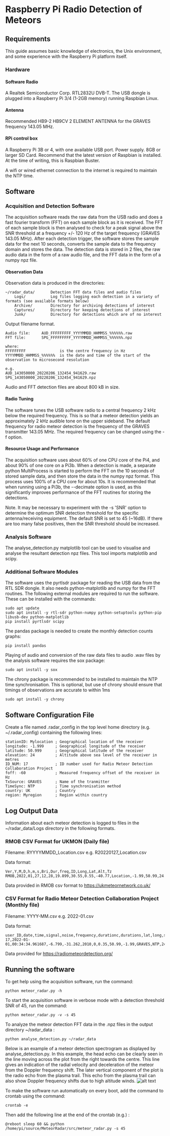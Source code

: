 # Raspberry Pi Radio Detection of Meteors


## Requirements
This guide assumes basic knowledge of electronics, the Unix environment, and some experience with the Raspberry Pi platform itself.

### Hardware

#### Software Radio
A Realtek Semiconductor Corp. RTL2832U DVB-T.  The USB dongle is plugged into a Raspberry Pi 3/4 (1-2GB memory) running Raspbian Linux.

#### Antenna
Recommended HB9-2 HB9CV 2 ELEMENT ANTENNA for the GRAVES frequency 143.05 MHz.

#### RPi control box
A Raspberry Pi 3B or 4, with one available USB port. Power supply. 8GB or larger SD Card.
Recommend that the latest version of Raspbian is installed. At the time of writing, this is Raspbian Buster.

A wifi or wired ethernet connection to the internet is required to maintain the NTP time.


## Software
### Acquisition and Detection Software
The acquisition software reads the raw data from the USB radio and does a fast fourier transform (FFT) on each sample block as it is received. The FFT of each sample block is then analysed to check for a peak signal above the SNR threshold at a frequency +/- 120 Hz of the target frequency (GRAVES 143.05 MHz).
After each detection trigger, the software stores the sample data for the next 10 seconds, converts the sample data to the frequency domain and stores the data. The detection data is stored in 2 files, the raw audio data in the form of a raw audio file, and the FFT data in the form of a numpy npz file.

#### Observation Data
Observation data is produced in the directories:
```
~/radar_data/       Detection FFT data files and audio files
    Logs/           Log files logging each detection in a variety of formats (see available formats below)
    Archive/        Directory for archiving detections of interest
    Captures/       Directory for keeping detections of interest
    Junk/           Directory for detections which are of no interest

```

Output filename format.

```
Audio file:     AUD_FFFFFFFFF_YYYYMMDD_HHMMSS_%%%%%%.raw
FFT file:       SPG_FFFFFFFFF_YYYYMMDD_HHMMSS_%%%%%%.npz

where:
FFFFFFFFF               is the centre frequency in Hz
YYYYMMDD_HHMMSS_%%%%%%  is the date and time of the start of the observation to microsecond resolution

e.g.
AUD_143050000_20220206_132454_941629.raw
SPG_143050000_20220206_132454_941629.npz
```

Audio and FFT detection files are about 800 kB in size.

#### Radio Tuning
The software tunes the USB software radio to a central frequency 2 kHz below the required frequency. This is so that a meteor detection yields an approximately 2 kHz audible tone on the upper sideband. The default frequency for radio meteor detection is the frequency of the GRAVES transmitter 143.05 MHz. The required frequency can be changed using the -f option.


#### Resource Usage and Performance
The acquisition software uses about 60% of one CPU core of the Pi4, and about 90% of one core on a Pi3b. When a detection is made, a separate python MultiProcess is started to perform the FFT on the 10 seconds of stored sample data, and then store the data in the numpy npz format. This process uses 100% of a CPU core for about 10s.
It is recommended that when running using a Pi3b, the --decimate option is used, as this significantly improves performance of the FFT routines for storing the detections.

Note. It may be necessary to experiment with the -s 'SNR' option to determine the optimum SNR detection threshold for the specific antenna/receiving equipment. The default SNR is set to 45 (~16dB). If there are too many false positives, then the SNR threshold should be increased.

### Analysis Software
The analyse_detection.py matplotlib tool can be used to visualise and analyse the resultant detection npz files. This tool imports matplotlib and scipy.

### Additional Software Modules
The software uses the pyrtlsdr package for reading the USB data from the RTL SDR dongle. It also needs python-matplotlib and numpy for the FFT routines. The following external modules are required to run the software.
These can be installed with the commands:
```
sudo apt update
sudo apt install -y rtl-sdr python-numpy python-setuptools python-pip libusb-dev python-matplotlib
pip install pyrtlsdr scipy
```

The pandas package is needed to create the monthly detection counts graphs:
```
pip install pandas
```

Playing of audio and conversion of the raw data files to audio .wav files by the analysis software requires the sox package:
```
sudo apt install -y sox
```

The chrony package is recommended to be installed to maintain the NTP time synchronisation. This is optional, but use of chrony should ensure that timings of observations are accurate to within 1ms
```
sudo apt install -y chrony
```

## Software Configuration File
Create a file named .radar_config in the top level home directory (e.g. ~/.radar_config) containing the following lines:
```
stationID: Mylocation ; Geographical location of the receiver
longitude: -1.999     ; Geographical longitude of the receiver
latitude: 50.999      ; Geographical latitude of the receiver
elevation: 24         ; Altitude above sea level of the receiver in metres
ID_NUM: 17            ; ID number used for Radio Meteor Detection Collaboration Project
foff: -60             ; Measured frequency offset of the receiver in Hz
TxSource: GRAVES      ; Name of the tranmitter
TimeSync: NTP         ; Time synchronisation method
country: UK           ; Country
region: Myregion      ; Region within country
```

## Log Output Data
Information about each meteor detection is logged to files in the ~/radar_data/Logs directory in the following formats.

### RMOB CSV Format for UKMON (Daily file)
Filename: RYYYYMMDD_Location.csv  e.g. R20220127_Location.csv

Data format:
```
Ver,Y,M,D,h,m,s,Bri,Dur,freq,ID,Long,Lat,Alt,Tz
RMOB,2022,01,27,12,28,19.899,30.55,0.55,-40.77,Location,-1.99,50.99,24.0,0
```

Data provided in RMOB csv format to https://ukmeteornetwork.co.uk/

### CSV Format for Radio Meteor Detection Collaboration Project (Monthly file)
Filename: YYYY-MM.csv  e.g. 2022-01.csv

Data format:
```
user_ID,date,time,signal,noise,frequency,durationc,durations,lat,long,source,timesync,snratio,doppler_estimate
17,2022-01-01,00:34:34.961687,-6.799,-31.262,2010,0,0.35,50.99,-1.99,GRAVES,NTP,24.46,10
```

Data provided for https://radiometeordetection.org/

## Running the software

To get help using the acquisition software, run the command:
```
python meteor_radar.py -h
```

To start the acquisition software in verbose mode with a detection threshold SNR of 45, run the command:
```
python meteor_radar.py -v -s 45
```

To analyze the meteor detection FFT data in the .npz files in the output directory ~/radar_data :
```
python analyse_detection.py ~/radar_data
```

Below is an example of a meteor detection spectrogram as displayed by analyse_detection.py. In this example, the head echo can be clearly seen in the line moving across the plot from the right towards the centre. This line gives an indication of the radial velocity and deceleration of the meteor from the Doppler frequency shift.
The later vertical component of the plot is the radio echo from the plasma trail. This echo from the plasma trail can also show Doppler frequency shifts due to high altitude winds.
![alt text](https://github.com/rabssm/MeteorRadio/blob/main/doc/sample.png)

To make the software run automatically on every boot, add the command to crontab using the command:
```
crontab -e
```

Then add the following line at the end of the crontab (e.g.) :
```
@reboot sleep 60 && python /home/pi/source/MeteorRadar/src/meteor_radar.py -s 45
```

